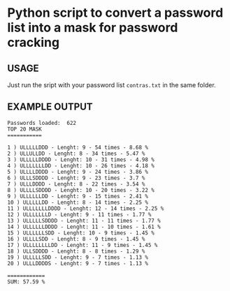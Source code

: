 # Python script to convert a password list into a mask for password cracking

## USAGE
Just run the sript with your password list `contras.txt` in the same folder.

## EXAMPLE OUTPUT

~~~
Passwords loaded:  622
TOP 20 MASK
===========

1 ) ULLLLLDDD - Lenght: 9 - 54 times - 8.68 %
2 ) ULLULLDD - Lenght: 8 - 34 times - 5.47 %
3 ) ULLLLLDDDD - Lenght: 10 - 31 times - 4.98 %
4 ) ULLLLLLLDD - Lenght: 10 - 26 times - 4.18 %
5 ) ULLLLDDDD - Lenght: 9 - 24 times - 3.86 %
6 ) ULLLSDDDD - Lenght: 9 - 23 times - 3.7 %
7 ) ULLLDDDD - Lenght: 8 - 22 times - 3.54 %
8 ) ULLLLSDDDD - Lenght: 10 - 20 times - 3.22 %
9 ) ULLLLLLDD - Lenght: 9 - 15 times - 2.41 %
10 ) ULLLLLDD - Lenght: 8 - 14 times - 2.25 %
11 ) ULLLLLLLDDDD - Lenght: 12 - 14 times - 2.25 %
12 ) ULLLLLLLD - Lenght: 9 - 11 times - 1.77 %
13 ) ULLLLLSDDDD - Lenght: 11 - 11 times - 1.77 %
14 ) ULLLLLLDDDD - Lenght: 11 - 10 times - 1.61 %
15 ) ULLLLLLSDD - Lenght: 10 - 9 times - 1.45 %
16 ) ULLLLSDD - Lenght: 8 - 9 times - 1.45 %
17 ) ULLLLLLLLDD - Lenght: 11 - 9 times - 1.45 %
18 ) ULLSDDDD - Lenght: 8 - 8 times - 1.29 %
19 ) ULLLLLSDD - Lenght: 9 - 7 times - 1.13 %
20 ) ULLLDDDDS - Lenght: 9 - 7 times - 1.13 %

============
SUM: 57.59 %
~~~
